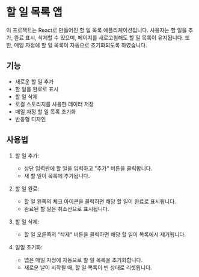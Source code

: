 # 할 일 목록 앱

이 프로젝트는 React로 만들어진 할 일 목록 애플리케이션입니다. 사용자는 할 일을 추가, 완료 표시, 삭제할 수 있으며, 페이지를 새로고침해도 할 일 목록이 유지됩니다. 또한, 매일 자정에 할 일 목록이 자동으로 초기화되도록 하였습니다.

## 기능

- 새로운 할 일 추가
- 할 일을 완료로 표시
- 할 일 삭제
- 로컬 스토리지를 사용한 데이터 저장
- 매일 자정 할 일 목록 초기화
- 반응형 디자인

## 사용법

1. 할 일 추가:
   - 상단 입력란에 할 일을 입력하고 "추가" 버튼을 클릭합니다.
   - 새 할 일이 목록에 추가됩니다.

2. 할 일 완료:
   - 할 일 왼쪽의 체크 아이콘을 클릭하면 해당 할 일이 완료로 표시됩니다.
   - 완료된 할 일은 취소선으로 표시됩니다.

3. 할 일 삭제:
   - 할 일 오른쪽의 "삭제" 버튼을 클릭하면 해당 할 일이 목록에서 제거됩니다.

4. 일일 초기화:
   - 앱은 매일 자정에 자동으로 할 일 목록을 초기화합니다.
   - 새로운 날이 시작될 때, 할 일 목록이 빈 상태로 리셋됩니다.

